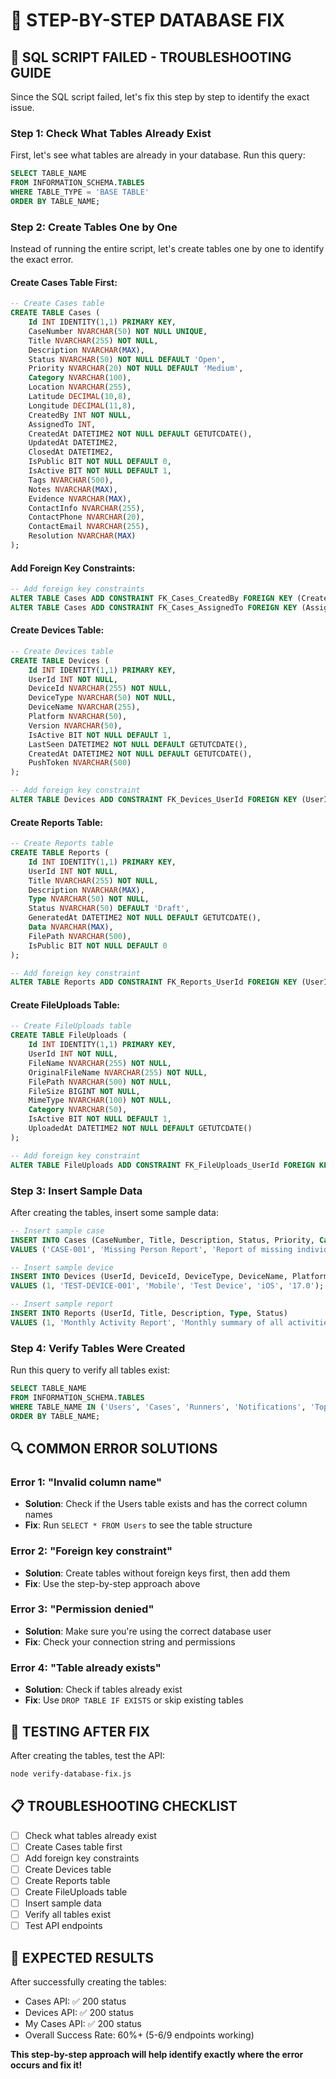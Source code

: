 # 🔧 STEP-BY-STEP DATABASE FIX

## 🚨 **SQL SCRIPT FAILED - TROUBLESHOOTING GUIDE**

Since the SQL script failed, let's fix this step by step to identify the exact issue.

### **Step 1: Check What Tables Already Exist**

First, let's see what tables are already in your database. Run this query:

```sql
SELECT TABLE_NAME 
FROM INFORMATION_SCHEMA.TABLES 
WHERE TABLE_TYPE = 'BASE TABLE'
ORDER BY TABLE_NAME;
```

### **Step 2: Create Tables One by One**

Instead of running the entire script, let's create tables one by one to identify the exact error.

#### **Create Cases Table First:**

```sql
-- Create Cases table
CREATE TABLE Cases (
    Id INT IDENTITY(1,1) PRIMARY KEY,
    CaseNumber NVARCHAR(50) NOT NULL UNIQUE,
    Title NVARCHAR(255) NOT NULL,
    Description NVARCHAR(MAX),
    Status NVARCHAR(50) NOT NULL DEFAULT 'Open',
    Priority NVARCHAR(20) NOT NULL DEFAULT 'Medium',
    Category NVARCHAR(100),
    Location NVARCHAR(255),
    Latitude DECIMAL(10,8),
    Longitude DECIMAL(11,8),
    CreatedBy INT NOT NULL,
    AssignedTo INT,
    CreatedAt DATETIME2 NOT NULL DEFAULT GETUTCDATE(),
    UpdatedAt DATETIME2,
    ClosedAt DATETIME2,
    IsPublic BIT NOT NULL DEFAULT 0,
    IsActive BIT NOT NULL DEFAULT 1,
    Tags NVARCHAR(500),
    Notes NVARCHAR(MAX),
    Evidence NVARCHAR(MAX),
    ContactInfo NVARCHAR(255),
    ContactPhone NVARCHAR(20),
    ContactEmail NVARCHAR(255),
    Resolution NVARCHAR(MAX)
);
```

#### **Add Foreign Key Constraints:**

```sql
-- Add foreign key constraints
ALTER TABLE Cases ADD CONSTRAINT FK_Cases_CreatedBy FOREIGN KEY (CreatedBy) REFERENCES Users(Id);
ALTER TABLE Cases ADD CONSTRAINT FK_Cases_AssignedTo FOREIGN KEY (AssignedTo) REFERENCES Users(Id);
```

#### **Create Devices Table:**

```sql
-- Create Devices table
CREATE TABLE Devices (
    Id INT IDENTITY(1,1) PRIMARY KEY,
    UserId INT NOT NULL,
    DeviceId NVARCHAR(255) NOT NULL,
    DeviceType NVARCHAR(50) NOT NULL,
    DeviceName NVARCHAR(255),
    Platform NVARCHAR(50),
    Version NVARCHAR(50),
    IsActive BIT NOT NULL DEFAULT 1,
    LastSeen DATETIME2 NOT NULL DEFAULT GETUTCDATE(),
    CreatedAt DATETIME2 NOT NULL DEFAULT GETUTCDATE(),
    PushToken NVARCHAR(500)
);

-- Add foreign key constraint
ALTER TABLE Devices ADD CONSTRAINT FK_Devices_UserId FOREIGN KEY (UserId) REFERENCES Users(Id);
```

#### **Create Reports Table:**

```sql
-- Create Reports table
CREATE TABLE Reports (
    Id INT IDENTITY(1,1) PRIMARY KEY,
    UserId INT NOT NULL,
    Title NVARCHAR(255) NOT NULL,
    Description NVARCHAR(MAX),
    Type NVARCHAR(50) NOT NULL,
    Status NVARCHAR(50) DEFAULT 'Draft',
    GeneratedAt DATETIME2 NOT NULL DEFAULT GETUTCDATE(),
    Data NVARCHAR(MAX),
    FilePath NVARCHAR(500),
    IsPublic BIT NOT NULL DEFAULT 0
);

-- Add foreign key constraint
ALTER TABLE Reports ADD CONSTRAINT FK_Reports_UserId FOREIGN KEY (UserId) REFERENCES Users(Id);
```

#### **Create FileUploads Table:**

```sql
-- Create FileUploads table
CREATE TABLE FileUploads (
    Id INT IDENTITY(1,1) PRIMARY KEY,
    UserId INT NOT NULL,
    FileName NVARCHAR(255) NOT NULL,
    OriginalFileName NVARCHAR(255) NOT NULL,
    FilePath NVARCHAR(500) NOT NULL,
    FileSize BIGINT NOT NULL,
    MimeType NVARCHAR(100) NOT NULL,
    Category NVARCHAR(50),
    IsActive BIT NOT NULL DEFAULT 1,
    UploadedAt DATETIME2 NOT NULL DEFAULT GETUTCDATE()
);

-- Add foreign key constraint
ALTER TABLE FileUploads ADD CONSTRAINT FK_FileUploads_UserId FOREIGN KEY (UserId) REFERENCES Users(Id);
```

### **Step 3: Insert Sample Data**

After creating the tables, insert some sample data:

```sql
-- Insert sample case
INSERT INTO Cases (CaseNumber, Title, Description, Status, Priority, Category, CreatedBy, Location)
VALUES ('CASE-001', 'Missing Person Report', 'Report of missing individual in downtown area', 'Open', 'High', 'Missing Person', 1, 'Downtown Area');

-- Insert sample device
INSERT INTO Devices (UserId, DeviceId, DeviceType, DeviceName, Platform, Version)
VALUES (1, 'TEST-DEVICE-001', 'Mobile', 'Test Device', 'iOS', '17.0');

-- Insert sample report
INSERT INTO Reports (UserId, Title, Description, Type, Status)
VALUES (1, 'Monthly Activity Report', 'Monthly summary of all activities', 'Summary', 'Draft');
```

### **Step 4: Verify Tables Were Created**

Run this query to verify all tables exist:

```sql
SELECT TABLE_NAME 
FROM INFORMATION_SCHEMA.TABLES 
WHERE TABLE_NAME IN ('Users', 'Cases', 'Runners', 'Notifications', 'Topics', 'Devices', 'Reports', 'FileUploads')
ORDER BY TABLE_NAME;
```

## 🔍 **COMMON ERROR SOLUTIONS**

### **Error 1: "Invalid column name"**
- **Solution**: Check if the Users table exists and has the correct column names
- **Fix**: Run `SELECT * FROM Users` to see the table structure

### **Error 2: "Foreign key constraint"**
- **Solution**: Create tables without foreign keys first, then add them
- **Fix**: Use the step-by-step approach above

### **Error 3: "Permission denied"**
- **Solution**: Make sure you're using the correct database user
- **Fix**: Check your connection string and permissions

### **Error 4: "Table already exists"**
- **Solution**: Check if tables already exist
- **Fix**: Use `DROP TABLE IF EXISTS` or skip existing tables

## 🚀 **TESTING AFTER FIX**

After creating the tables, test the API:

```bash
node verify-database-fix.js
```

## 📋 **TROUBLESHOOTING CHECKLIST**

- [ ] Check what tables already exist
- [ ] Create Cases table first
- [ ] Add foreign key constraints
- [ ] Create Devices table
- [ ] Create Reports table
- [ ] Create FileUploads table
- [ ] Insert sample data
- [ ] Verify all tables exist
- [ ] Test API endpoints

## 🎯 **EXPECTED RESULTS**

After successfully creating the tables:
- Cases API: ✅ 200 status
- Devices API: ✅ 200 status
- My Cases API: ✅ 200 status
- Overall Success Rate: 60%+ (5-6/9 endpoints working)

**This step-by-step approach will help identify exactly where the error occurs and fix it!**
